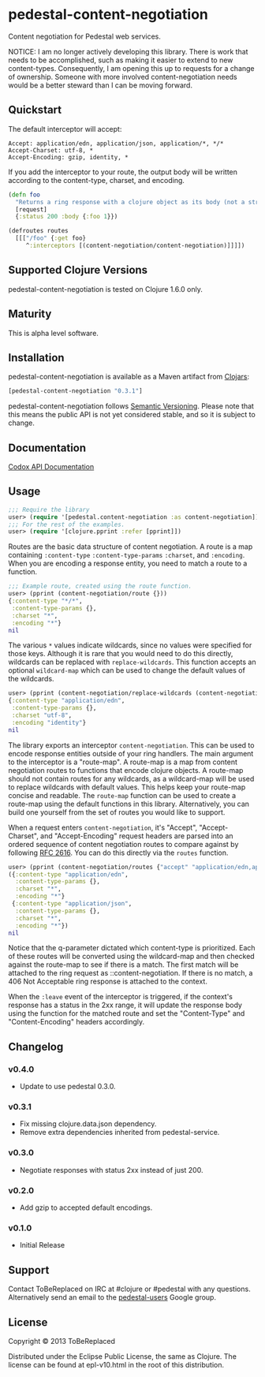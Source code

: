 # pedestal-content-negotiation

Content negotiation for Pedestal web services.

NOTICE: I am no longer actively developing this library.  There is
work that needs to be accomplished, such as making it easier to extend
to new content-types.  Consequently, I am opening this up to requests
for a change of ownership.  Someone with more involved
content-negotiation needs would be a better steward than I can be
moving forward.

## Quickstart

The default interceptor will accept:

```
Accept: application/edn, application/json, application/*, */*
Accept-Charset: utf-8, *
Accept-Encoding: gzip, identity, *
```

If you add the interceptor to your route, the output body will be written according to the content-type, charset, and encoding.

```clojure
(defn foo
  "Returns a ring response with a clojure object as its body (not a string)."
  [request]
  {:status 200 :body {:foo 1}})

(defroutes routes
  [[["/foo" {:get foo}
     ^:interceptors [(content-negotiation/content-negotiation)]]]])
```

## Supported Clojure Versions

pedestal-content-negotiation is tested on Clojure 1.6.0 only.

## Maturity

This is alpha level software.

## Installation

pedestal-content-negotiation is available as a Maven artifact from [Clojars]:
```clojure
[pedestal-content-negotiation "0.3.1"]
```
pedestal-content-negotiation follows [Semantic Versioning].  Please note that this means the public API is not yet considered stable, and so it is subject to change.

## Documentation

[Codox API Documentation]

## Usage

```clojure
;;; Require the library
user> (require '[pedestal.content-negotiation :as content-negotiation])
;;; For the rest of the examples.
user> (require '[clojure.pprint :refer [pprint]])
```

Routes are the basic data structure of content negotiation.  A route is a map containing `:content-type` `:content-type-params` `:charset`, and `:encoding`.  When you are encoding a response entity, you need to match a route to a function.

```clojure
;;; Example route, created using the route function.
user> (pprint (content-negotiation/route {}))
{:content-type "*/*",
 :content-type-params {},
 :charset "*",
 :encoding "*"}
nil
```

The various `*` values indicate wildcards, since no values were specified for those keys.  Although it is rare that you would need to do this directly, wildcards can be replaced with `replace-wildcards`.  This function accepts an optional `wildcard-map` which can be used to change the default values of the wildcards.

```clojure
user> (pprint (content-negotiation/replace-wildcards (content-negotiation/route {})))
{:content-type "application/edn",
 :content-type-params {},
 :charset "utf-8",
 :encoding "identity"}
nil
```

The library exports an interceptor `content-negotiation`.  This can be used to encode response entities outside of your ring handlers.  The main argument to the interceptor is a "route-map".  A route-map is a map from content negotiation routes to functions that encode clojure objects.  A route-map should not contain routes for any wildcards, as a wildcard-map will be used to replace wildcards with default values.  This helps keep your route-map concise and readable.  The `route-map` function can be used to create a route-map using the default functions in this library.  Alternatively, you can build one yourself from the set of routes you would like to support.

When a request enters `content-negotiation`, it's "Accept", "Accept-Charset", and "Accept-Encoding" request headers are parsed into an ordered sequence of content negotiation routes to compare against by following [RFC 2616].  You can do this directly via the `routes` function.

```clojure
user> (pprint (content-negotiation/routes {"accept" "application/edn,application/json;q=0.5"}))
({:content-type "application/edn",
  :content-type-params {},
  :charset "*",
  :encoding "*"}
 {:content-type "application/json",
  :content-type-params {},
  :charset "*",
  :encoding "*"})
nil
```

Notice that the q-parameter dictated which content-type is prioritized.  Each of these routes will be converted using the wildcard-map and then checked against the route-map to see if there is a match.  The first match will be attached to the ring request as ::content-negotiation.  If there is no match, a 406 Not Acceptable ring response is attached to the context.

When the `:leave` event of the interceptor is triggered, if the context's response has a status in the 2xx range, it will update the response body using the function for the matched route and set the "Content-Type" and "Content-Encoding" headers accordingly.

## Changelog

### v0.4.0

- Update to use pedestal 0.3.0.

### v0.3.1

- Fix missing clojure.data.json dependency.
- Remove extra dependencies inherited from pedestal-service.

### v0.3.0

- Negotiate responses with status 2xx instead of just 200.

### v0.2.0

- Add gzip to accepted default encodings.

### v0.1.0

- Initial Release

## Support

Contact ToBeReplaced on IRC at #clojure or #pedestal with any questions.  Alternatively send an email to the [pedestal-users] Google group.

## License

Copyright © 2013 ToBeReplaced

Distributed under the Eclipse Public License, the same as Clojure.  The license can be found at epl-v10.html in the root of this distribution.


[Clojars]: http://clojars.org/pedestal-content-negotiation
[Semantic Versioning]: http://semver.org
[Codox API Documentation]: http://ToBeReplaced.github.com/pedestal-content-negotiation
[doc]: http://tobereplaced.github.io/pedestal-content-negotiation/pedestal.content-negotiation.html#var-content-negotiation
[RFC 2616]: http://www.w3.org/Protocols/rfc2616/rfc2616-sec14.html#sec14.1
[pedestal-users]: https://groups.google.com/forum/#!forum/pedestal-users
